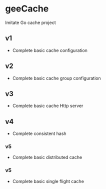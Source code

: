 # geeCache
Imitate Go cache project

## v1 
- Complete basic cache configuration

## v2
- Complete basic cache group configuration

## v3 
- Complete basic cache Http server

## v4
- Complete consistent hash

### v5
- Complete basic distributed cache

### v5
- Complete basic single flight cache 